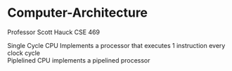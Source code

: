 # Computer-Architecture
Professor Scott Hauck CSE 469

Single Cycle CPU Implements a processor that executes 1 instruction every clock cycle\
Piplelined CPU implements a pipelined processor
